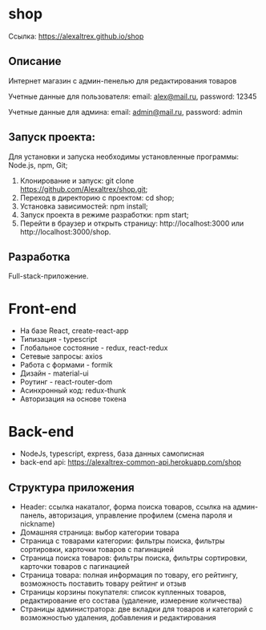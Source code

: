 # shop
Ссылка: https://alexaltrex.github.io/shop

## Описание
Интернет магазин с админ-пенелью для редактирования товаров

Учетные данные для пользователя: email: alex@mail.ru, password: 12345

Учетные данные для админа: email: admin@mail.ru, password: admin

## Запуск проекта:
Для установки и запуска необходимы установленные программы: Node.js, npm, Git;
1. Клонирование и запуск: git clone https://github.com/Alexaltrex/shop.git;
2. Переход в директорию с проектом: cd shop;
3. Установка зависимостей: npm install;
4. Запуск проекта в режиме разработки: npm start;
5. Перейти в браузер и открыть страницу: http://localhost:3000 или http://localhost:3000/shop.

## Разработка 
Full-stack-приложение.
# Front-end 
* На базе React, create-react-app
* Типизация - typescript
* Глобальное состояние - redux, react-redux
* Сетевые запросы: axios
* Работа с формами - formik
* Дизайн - material-ui
* Роутинг - react-router-dom
* Асинхронный код: redux-thunk
* Авторизация на основе токена
# Back-end 
* NodeJs, typescript, express, база данных самописная
* back-end api: https://alexaltrex-common-api.herokuapp.com/shop

## Структура приложения
* Header: ссылка накаталог, форма поиска товаров, ссылка на админ-панель, авторизация, управление профилем (смена пароля и nickname)
* Домашняя страница: выбор категории товара
* Страница с товарами категории: фильтры поиска, фильтры сортировки, карточки товаров с пагинацией
* Страница поиска товаров: фильтры поиска, фильтры сортировки, карточки товаров с пагинацией
* Страница товара: полная информация по товару, его рейтингу, возможность поставить товару рейтинг и отзыв
* Страницы корзины покупателя: список купленных товаров, редактирование его состава (удаление, измерение количества)
* Страницы администратора: две вкладки для товаров и категорий с возможностью удаления, добавления и редактирования
